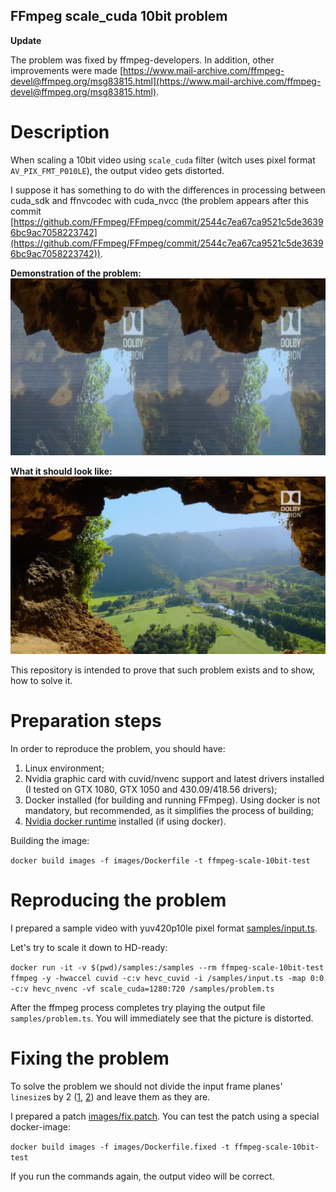 FFmpeg scale_cuda 10bit problem
---

**Update**

The problem was fixed by ffmpeg-developers. In addition, other improvements were made [https://www.mail-archive.com/ffmpeg-devel@ffmpeg.org/msg83815.html](https://www.mail-archive.com/ffmpeg-devel@ffmpeg.org/msg83815.html).

# <a name="about"></a>Description

When scaling a 10bit video using `scale_cuda` filter (witch uses pixel format `AV_PIX_FMT_P010LE`), the output video gets distorted.

I suppose it has something to do with the differences in processing between cuda_sdk and ffnvcodec with cuda_nvcc (the problem appears after this commit [https://github.com/FFmpeg/FFmpeg/commit/2544c7ea67ca9521c5de36396bc9ac7058223742](https://github.com/FFmpeg/FFmpeg/commit/2544c7ea67ca9521c5de36396bc9ac7058223742)).

**Demonstration of the problem:**
![Demonstration of the problem](https://raw.githubusercontent.com/Svechnikov/ffmpeg-scale-cuda-10bit-problem/master/screenshots/problem.jpg)

**What it should look like:**
![What it should look like](https://raw.githubusercontent.com/Svechnikov/ffmpeg-scale-cuda-10bit-problem/master/screenshots/fix.jpg)

This repository is intended to prove that such problem exists and to show, how to solve it.

# <a name="preparing"></a>Preparation steps

In order to reproduce the problem, you should have:

1. Linux environment;
2. Nvidia graphic card with cuvid/nvenc support and latest drivers installed (I tested on GTX 1080, GTX 1050 and 430.09/418.56 drivers);
3. Docker installed (for building and running FFmpeg). Using docker is not mandatory, but recommended, as it simplifies the process of building;
4. [Nvidia docker runtime](https://github.com/NVIDIA/nvidia-docker/) installed (if using docker).

Building the image:

`docker build images -f images/Dockerfile -t ffmpeg-scale-10bit-test`

# <a name="running"></a>Reproducing the problem

I prepared a sample video with yuv420p10le pixel format [samples/input.ts](https://raw.githubusercontent.com/Svechnikov/ffmpeg-scale-cuda-10bit-problem/master/samples/input.ts).

Let's try to scale it down to HD-ready:

`docker run -it -v $(pwd)/samples:/samples --rm ffmpeg-scale-10bit-test ffmpeg -y -hwaccel cuvid -c:v hevc_cuvid -i /samples/input.ts -map 0:0 -c:v hevc_nvenc -vf scale_cuda=1280:720 /samples/problem.ts`

After the ffmpeg process completes try playing the output file `samples/problem.ts`.
You will immediately see that the picture is distorted.

# <a name="running"></a>Fixing the problem

To solve the problem we should not divide the input frame planes' `linesize`s by 2 ([1](https://github.com/FFmpeg/FFmpeg/blob/dcc999819dda578a4d8e52c6d17bf55d0073783d/libavfilter/vf_scale_cuda.c#L426), [2](https://github.com/FFmpeg/FFmpeg/blob/dcc999819dda578a4d8e52c6d17bf55d0073783d/libavfilter/vf_scale_cuda.c#L430)) and leave them as they are.

I prepared a patch [images/fix.patch](https://github.com/Svechnikov/ffmpeg-scale-cuda-10bit-problem/blob/master/images/fix.patch). You can test the patch using a special docker-image:

`docker build images -f images/Dockerfile.fixed -t ffmpeg-scale-10bit-test`

If you run the commands again, the output video will be correct.
